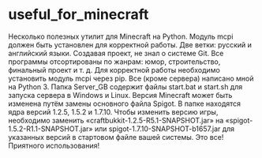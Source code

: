 # useful_for_minecraft
Несколько полезных утилит для Minecraft на Python. Модуль mcpi должен быть установлен для корректной работы. Две ветки: русский и английский языки. Создавая проект, не знал о системе Git.
Все программы отсортированы по жанрам: юмор, строительство, финальный проект и т. д. Для корректной работы необходимо установить модуль mcpi через pip. Все (кроме сервера) написано мной на Python 3.
Папка Server_GB содержит файлы start.bat и start.sh для запуска сервера в Windows и Linux. Версия Minecraft может быть изменена путём замены основного файла Spigot. В папке находятся ядра версий 1.2.5, 1.5.2 и 1.7.10. Чтобы изменить версию игры, необходимо заменить «craftbukkit-1.2.5-R5.1-SNAPSHOT.jar» на «spigot-1.5.2-R1.1-SNAPSHOT.jar» или spigot-1.7.10-SNAPSHOT-b1657.jar для указанных версий в стартовом файле вашей системы.
Это все! Приятного использования!
